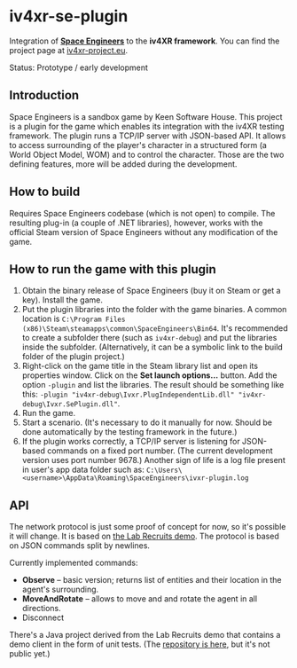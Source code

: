 # iv4xr-se-plugin
Integration of **[Space Engineers](https://www.spaceengineersgame.com/)** to the **iv4XR framework**. You can find the project page at [iv4xr-project.eu](https://iv4xr-project.eu/).

Status: Prototype / early development

## Introduction

Space Engineers is a sandbox game by Keen Software House. This project is a plugin for the game which enables its integration with the iv4XR testing framework. The plugin runs a TCP/IP server with JSON-based API. It allows to access surrounding of the player's character in a structured form (a World Object Model, WOM) and to control the character. Those are the two defining features, more will be added during the development.

## How to build

Requires Space Engineers codebase (which is not open) to compile. The resulting plug-in (a couple of .NET libraries), however, works with the official Steam version of Space Engineers without any modification of the game.

## How to run the game with this plugin

1. Obtain the binary release of Space Engineers (buy it on Steam or get a key). Install the game.
2. Put the plugin libraries into the folder with the game binaries. A common location is `C:\Program Files (x86)\Steam\steamapps\common\SpaceEngineers\Bin64`. It's recommended to create a subfolder there (such as `iv4xr-debug`) and put the libraries inside the subfolder. (Alternatively, it can be a symbolic link to the build folder of the plugin project.)
3. Right-click on the game title in the Steam library list and open its properties window. Click on the **Set launch options...** button. Add the option `-plugin` and list the libraries. The result should be something like this: `-plugin "iv4xr-debug\Ivxr.PlugIndependentLib.dll" "iv4xr-debug\Ivxr.SePlugin.dll"`.
4. Run the game.
5. Start a scenario. (It's necessary to do it manually for now. Should be done automatically by the testing framework in the future.)
6. If the plugin works correctly, a TCP/IP server is listening for JSON-based commands on a fixed port number. (The current development version uses port number 9678.) 
   Another sign of life is a log file present in user's app data folder such as: `C:\Users\<username>\AppData\Roaming\SpaceEngineers\ivxr-plugin.log`

## API

The network protocol is just some proof of concept for now, so it's possible it will change. It is based on [the Lab Recruits demo](https://github.com/iv4xr-project/iv4xrDemo). The protocol is based on JSON commands split by newlines.

Currently implemented commands:

- **Observe** – basic version; returns list of entities and their location in the agent's surrounding.
- **MoveAndRotate** – allows to move and and rotate the agent in all directions.
- Disconnect

There's a Java project derived from the Lab Recruits demo that contains a demo client in the form of unit tests. (The [repository is here](https://github.com/iv4xr-project/iv4xrDemo-space-engineers), but it's not public yet.)